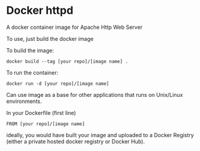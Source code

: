 # Docker httpd

A docker container image for Apache Http Web Server

To use, just build the docker image

To build the image:

```
docker build --tag [your repo]/[image name] .
```

To run the container:

```
docker run -d [your repo]/[image name]
```

Can use image as a base for other applications that runs on Unix/Linux environments.

In your Dockerfile (first line)

```
FROM [your repo]/[image name]
```

ideally, you would have built your image and uploaded to a Docker Registry (either a private hosted docker registry or Docker Hub).
